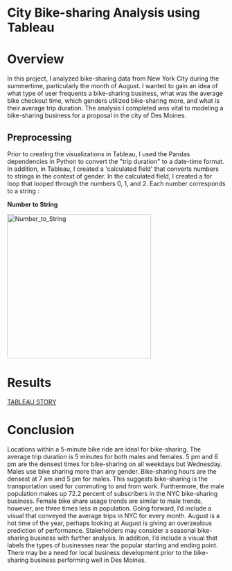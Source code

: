 # City Bike-sharing Analysis using Tableau 
# Overview
In this project, I analyzed bike-sharing data from New York City during the summertime, particularly the month of August. I wanted to gain an idea of what type of user frequents a bike-sharing business, what was the average bike checkout time, which genders utilized bike-sharing more, and what is their average trip duration. The analysis I completed was vital to modeling a bike-sharing business for a proposal in the city of Des Moines.
## Preprocessing
Prior to creating the visualizations in Tableau, I used the Pandas dependencies in Python to convert the "trip duration" to a date-time format. In addition, in Tableau, I created a 'calculated field' that converts numbers to strings in the context of gender.  In the calculated field, I created a for loop that looped through the numbers 0, 1, and 2. Each number corresponds to a string :

**Number to String**

<img width="332" alt="Number_to_String" src="https://user-images.githubusercontent.com/87162266/149636808-c71e686a-09f9-4f8b-9d35-10099579ec01.PNG">

# Results
[TABLEAU STORY](https://public.tableau.com/app/profile/diamond.washington/viz/NYCCitiBike6/TripsbyGenderWeekdayperHour?publish=yes)
# Conclusion
Locations within a 5-minute bike ride are ideal for bike-sharing. The average trip duration is 5 minutes for both males and females.  5 pm and 6 pm are the densest times for bike-sharing on all weekdays but Wednesday.  Males use bike sharing more than any gender.  Bike-sharing hours are the densest at 7 am and 5 pm for males. This suggests bike-sharing is the transportation used for commuting to and from work.  Furthermore, the male population makes up 72.2 percent of subscribers in the NYC bike-sharing business. Female bike share usage trends are similar to male trends, however, are three times less in population.  Going forward, I’d include a visual that conveyed the average trips in NYC for every month. August is a hot time of the year, perhaps looking at August is giving an overzealous prediction of performance. Stakeholders may consider a seasonal bike-sharing business with further analysis.  In addition, I’d include a visual that labels the types of businesses near the popular starting and ending point. There may be a need for local business development prior to the bike-sharing business performing well in Des Moines.


